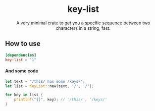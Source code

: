 <h1 align="center">key-list</h1>
<p align="center">A very minimal crate to get you a specific sequence between two characters in a string, fast.</p>


## How to use
```toml
[dependencies]
key-list = "1"
```

#### And some code
```rust
let text = "/this/ has some /keys/";
let list = KeyList::new(text, '/', '/');

for key in list {
    println!("{}", key); // '/this/', '/keys/'
}
```